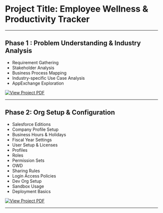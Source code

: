 # Project Title: Employee Wellness & Productivity Tracker
_______________________________________________________________________________________________
## Phase 1 : Problem Understanding & Industry Analysis 
- Requirement Gathering 
- Stakeholder Analysis 
- Business Process Mapping 
-  Industry-specific Use Case Analysis 
-  AppExchange Exploration
  
[![View Project PDF](https://img.shields.io/badge/View%20Project%20PDF-blue?style=for-the-badge&logo=adobeacrobatreader)](Phase1.pdf)


_______________________________________________________________________________________________
## Phase 2: Org Setup & Configuration 
- Salesforce Editions 
- Company Profile Setup 
- Business Hours & Holidays 
- Fiscal Year Settings 
- User Setup & Licenses 
- Profiles 
- Roles 
- Permission Sets 
- OWD
- Sharing Rules 
- Login Access Policies
- Dev Org Setup
- Sandbox Usage
- Deployment Basics

[![View Project PDF](https://img.shields.io/badge/View%20Project%20PDF-blue?style=for-the-badge&logo=adobeacrobatreader)](Phase2.pdf)

_______________________________________________________________________________________________
